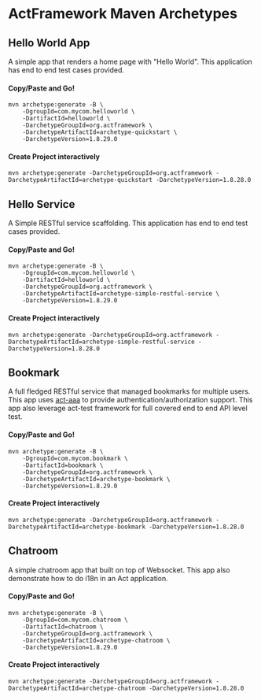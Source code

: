# ActFramework Maven Archetypes

## Hello World App

A simple app that renders a home page with "Hello World". This application has end to end test cases provided. 

#### Copy/Paste and Go!

```
mvn archetype:generate -B \
    -DgroupId=com.mycom.helloworld \
    -DartifactId=helloworld \
    -DarchetypeGroupId=org.actframework \
    -DarchetypeArtifactId=archetype-quickstart \
    -DarchetypeVersion=1.8.29.0
```

#### Create Project interactively

```
mvn archetype:generate -DarchetypeGroupId=org.actframework -DarchetypeArtifactId=archetype-quickstart -DarchetypeVersion=1.8.28.0
```

## Hello Service

A Simple RESTful service scaffolding. This application has end to end test cases provided.

#### Copy/Paste and Go!

```
mvn archetype:generate -B \
    -DgroupId=com.mycom.helloworld \
    -DartifactId=helloworld \
    -DarchetypeGroupId=org.actframework \
    -DarchetypeArtifactId=archetype-simple-restful-service \
    -DarchetypeVersion=1.8.29.0
```

#### Create Project interactively

```
mvn archetype:generate -DarchetypeGroupId=org.actframework -DarchetypeArtifactId=archetype-simple-restful-service -DarchetypeVersion=1.8.28.0
```

## Bookmark

A full fledged RESTful service that managed bookmarks for multiple users. This app uses 
[act-aaa](https://github.com/actframework/act-aaa-plugin) to provide authentication/authorization support. This app also
leverage act-test framework for full covered end to end API level test.

#### Copy/Paste and Go!

```
mvn archetype:generate -B \
    -DgroupId=com.mycom.bookmark \
    -DartifactId=bookmark \
    -DarchetypeGroupId=org.actframework \
    -DarchetypeArtifactId=archetype-bookmark \
    -DarchetypeVersion=1.8.29.0
```

#### Create Project interactively

```
mvn archetype:generate -DarchetypeGroupId=org.actframework -DarchetypeArtifactId=archetype-bookmark -DarchetypeVersion=1.8.28.0
```

## Chatroom

A simple chatroom app that built on top of Websocket. This app also demonstrate how to do i18n in an Act application.

#### Copy/Paste and Go!

```
mvn archetype:generate -B \
    -DgroupId=com.mycom.chatroom \
    -DartifactId=chatroom \
    -DarchetypeGroupId=org.actframework \
    -DarchetypeArtifactId=archetype-chatroom \
    -DarchetypeVersion=1.8.29.0
```

#### Create Project interactively

```
mvn archetype:generate -DarchetypeGroupId=org.actframework -DarchetypeArtifactId=archetype-chatroom -DarchetypeVersion=1.8.28.0
```


